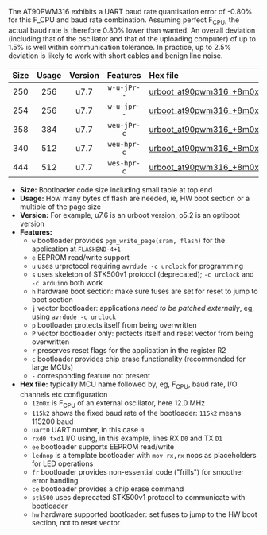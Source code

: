 The AT90PWM316 exhibits a UART baud rate quantisation error of -0.80% for this F_CPU and baud rate combination. Assuming perfect F<sub>CPU</sub>, the actual baud rate is therefore 0.80% lower than wanted. An overall deviation (including that of the oscillator and that of the uploading computer) of up to 1.5% is well within communication tolerance. In practice, up to 2.5% deviation is likely to work with short cables and benign line noise.

|Size|Usage|Version|Features|Hex file|
|:-:|:-:|:-:|:-:|:--|
|250|256|u7.7|`w-u-jPr--`|[urboot_at90pwm316_+8m0x_++28k8_uart0_rxd4_txd3_lednop.hex](https://raw.githubusercontent.com/stefanrueger/urboot.hex/main/mcus/at90pwm316/external_oscillator/fcpu_+8m0x/br_++28k8/urboot_at90pwm316_+8m0x_++28k8_uart0_rxd4_txd3_lednop.hex)|
|254|256|u7.7|`w-u-jpr--`|[urboot_at90pwm316_+8m0x_++28k8_uart0_rxd4_txd3_lednop_fr.hex](https://raw.githubusercontent.com/stefanrueger/urboot.hex/main/mcus/at90pwm316/external_oscillator/fcpu_+8m0x/br_++28k8/urboot_at90pwm316_+8m0x_++28k8_uart0_rxd4_txd3_lednop_fr.hex)|
|358|384|u7.7|`weu-jPr-c`|[urboot_at90pwm316_+8m0x_++28k8_uart0_rxd4_txd3_ee_lednop_fr_ce.hex](https://raw.githubusercontent.com/stefanrueger/urboot.hex/main/mcus/at90pwm316/external_oscillator/fcpu_+8m0x/br_++28k8/urboot_at90pwm316_+8m0x_++28k8_uart0_rxd4_txd3_ee_lednop_fr_ce.hex)|
|340|512|u7.7|`weu-hpr-c`|[urboot_at90pwm316_+8m0x_++28k8_uart0_rxd4_txd3_ee_lednop_fr_ce_hw.hex](https://raw.githubusercontent.com/stefanrueger/urboot.hex/main/mcus/at90pwm316/external_oscillator/fcpu_+8m0x/br_++28k8/urboot_at90pwm316_+8m0x_++28k8_uart0_rxd4_txd3_ee_lednop_fr_ce_hw.hex)|
|444|512|u7.7|`wes-hpr-c`|[urboot_at90pwm316_+8m0x_++28k8_uart0_rxd4_txd3_ee_lednop_fr_ce_stk500_hw.hex](https://raw.githubusercontent.com/stefanrueger/urboot.hex/main/mcus/at90pwm316/external_oscillator/fcpu_+8m0x/br_++28k8/urboot_at90pwm316_+8m0x_++28k8_uart0_rxd4_txd3_ee_lednop_fr_ce_stk500_hw.hex)|

- **Size:** Bootloader code size including small table at top end
- **Usage:** How many bytes of flash are needed, ie, HW boot section or a multiple of the page size
- **Version:** For example, u7.6 is an urboot version, o5.2 is an optiboot version
- **Features:**
  + `w` bootloader provides `pgm_write_page(sram, flash)` for the application at `FLASHEND-4+1`
  + `e` EEPROM read/write support
  + `u` uses urprotocol requiring `avrdude -c urclock` for programming
  + `s` uses skeleton of STK500v1 protocol (deprecated); `-c urclock` and `-c arduino` both work
  + `h` hardware boot section: make sure fuses are set for reset to jump to boot section
  + `j` vector bootloader: applications *need to be patched externally*, eg, using `avrdude -c urclock`
  + `p` bootloader protects itself from being overwritten
  + `P` vector bootloader only: protects itself and reset vector from being overwritten
  + `r` preserves reset flags for the application in the register R2
  + `c` bootloader provides chip erase functionality (recommended for large MCUs)
  + `-` corresponding feature not present
- **Hex file:** typically MCU name followed by, eg, F<sub>CPU</sub>, baud rate, I/O channels etc configuration
  + `12m0x` is F<sub>CPU</sub> of an external oscillator, here 12.0 MHz
  + `115k2` shows the fixed baud rate of the bootloader: `115k2` means 115200 baud
  + `uart0` UART number, in this case `0`
  + `rxd0 txd1` I/O using, in this example, lines RX `D0` and TX `D1`
  + `ee` bootloader supports EEPROM read/write
  + `lednop` is a template bootloader with `mov rx,rx` nops as placeholders for LED operations
  + `fr` bootloader provides non-essential code ("frills") for smoother error handling
  + `ce` bootloader provides a chip erase command
  + `stk500` uses deprecated STK500v1 protocol to communicate with bootloader
  + `hw` hardware supported bootloader: set fuses to jump to the HW boot section, not to reset vector
